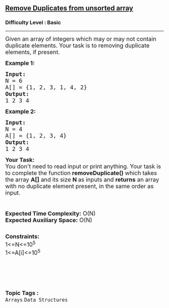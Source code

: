 <h2><a href="https://practice.geeksforgeeks.org/problems/remove-duplicates-from-unsorted-array4141/1?page=4&difficulty[]=-1&category[]=Arrays&sortBy=submissions">Remove Duplicates from unsorted array</a></h2><h3>Difficulty Level : Basic</h3><hr><div class="problems_problem_content__Xm_eO"><p><span style="font-size:18px">Given an array of integers which may or may not contain duplicate elements. Your task is to&nbsp;removing&nbsp;duplicate elements,&nbsp;if present.</span></p>

<p><span style="font-size:18px"><strong>Example 1:</strong></span></p>

<pre><span style="font-size:18px"><strong>Input:</strong>
N = 6
A[] = {1, 2, 3, 1, 4, 2}
<strong>Output: </strong>
1 2 3 4</span></pre>

<p><span style="font-size:18px"><strong>Example 2:</strong></span></p>

<pre><span style="font-size:18px"><strong>Input:</strong>
N = 4
A[] = {1, 2, 3, 4}
<strong>Output: </strong>
1 2 3 4</span></pre>

<p><span style="font-size:18px"><strong>Your Task:&nbsp;&nbsp;</strong><br>
You don't need to read input or print anything. Your task is to complete the function&nbsp;<strong>removeDuplicate()</strong>&nbsp;which takes the array <strong>A[]</strong> and its size <strong>N</strong><strong> </strong>as inputs and <strong>returns</strong>&nbsp;an&nbsp;array with no duplicate element present, in the same order as input.</span></p>

<p>&nbsp;</p>

<p><span style="font-size:18px"><strong>Expected Time Complexity:</strong> O(N)<br>
<strong>Expected Auxiliary Space:</strong> O(N)</span><br>
&nbsp;</p>

<p><span style="font-size:18px"><strong>Constraints:</strong><br>
1&lt;=N&lt;=10<sup>5</sup><br>
1&lt;=A[i]&lt;=10<sup>5</sup></span></p>

<p>&nbsp;</p>

<p>&nbsp;</p>
</div><br><p><span style=font-size:18px><strong>Topic Tags : </strong><br><code>Arrays</code>&nbsp;<code>Data Structures</code>&nbsp;